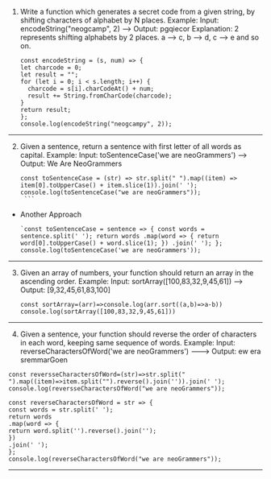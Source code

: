 1.  Write a function which generates a secret code from a given string, by shifting characters of alphabet by N places. Example:
    Input: encodeString("neogcamp", 2) ––> Output: pgqiecor
    Explanation: 2 represents shifting alphabets by 2 places. a –> c, b –> d, c –> e and so on.
    ```
    const encodeString = (s, num) => {
    let charcode = 0;
    let result = "";
    for (let i = 0; i < s.length; i++) {
      charcode = s[i].charCodeAt() + num;
      result += String.fromCharCode(charcode);
    }
    return result;
    };
    console.log(encodeString("neogcampy", 2));
    ```
-------------------------------------------------------------------------------------------------------------

2. Given a sentence, return a sentence with first letter of all words as capital.
   Example:
   Input: toSentenceCase('we are neoGrammers') ––> Output: We Are NeoGrammers

   ````
   const toSentenceCase = (str) => str.split(" ").map((item) => item[0].toUpperCase() + item.slice(1)).join(' ');
   console.log(toSentenceCase("we are neoGrammers"));
    ```
- Another Approach
     ```
  `const toSentenceCase = sentence => { const words = sentence.split(' '); return words .map(word => { return word[0].toUpperCase() + word.slice(1); }) .join(' '); }; 
  console.log(toSentenceCase('we are neoGrammers')); 
    ```
----------------------------------------------------------------------------------------------------------------
3. Given an array of numbers, your function should return an array in the ascending order.
     Example:
     Input: sortArray([100,83,32,9,45,61]) ––> Output: [9,32,45,61,83,100]
     ```
     const sortArray=(arr)=>console.log(arr.sort((a,b)=>a-b))
     console.log(sortArray([100,83,32,9,45,61]))
    ```
----------------------------------------------------------------------------------------------------------------

4.  Given a sentence, your function should reverse the order of characters in each word, keeping same sequence of words.
     Example:
     Input: reverseCharactersOfWord('we are neoGrammers') –––> Output: ew era sremmarGoen
```
const reversseCharactersOfWord=(str)=>str.split(" ").map((item)=>item.split("").reverse().join('')).join(' ');
console.log(reversseCharactersOfWord("we are neoGrammers"));

const reverseCharactersOfWord = str => {
const words = str.split(' ');
return words
.map(word => {
return word.split('').reverse().join('');
})
.join(' ');
};
console.log(reverseCharactersOfWord("we are neoGrammers"));
```
----------------------------------------------------------------------------------------------------------------
